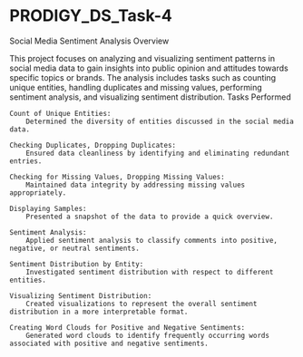 # PRODIGY_DS_Task-4
Social Media Sentiment Analysis
Overview

This project focuses on analyzing and visualizing sentiment patterns in social media data to gain insights into public opinion and attitudes towards specific topics or brands. The analysis includes tasks such as counting unique entities, handling duplicates and missing values, performing sentiment analysis, and visualizing sentiment distribution.
Tasks Performed

    Count of Unique Entities:
        Determined the diversity of entities discussed in the social media data.

    Checking Duplicates, Dropping Duplicates:
        Ensured data cleanliness by identifying and eliminating redundant entries.

    Checking for Missing Values, Dropping Missing Values:
        Maintained data integrity by addressing missing values appropriately.

    Displaying Samples:
        Presented a snapshot of the data to provide a quick overview.

    Sentiment Analysis:
        Applied sentiment analysis to classify comments into positive, negative, or neutral sentiments.

    Sentiment Distribution by Entity:
        Investigated sentiment distribution with respect to different entities.

    Visualizing Sentiment Distribution:
        Created visualizations to represent the overall sentiment distribution in a more interpretable format.

    Creating Word Clouds for Positive and Negative Sentiments:
        Generated word clouds to identify frequently occurring words associated with positive and negative sentiments.

